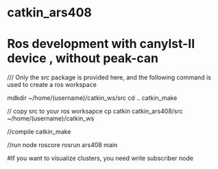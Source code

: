 # catkin_ars408
# Ros development with canylst-II device , without peak-can
/// Only the src package is provided here, and the following command is used to create a ros workspace


mdkdir ~/home/(username)/catkin_ws/src
cd ..
catkin_make

// copy src to your ros worksapce
cp catkin catkin_ars408/src ~/home/(username)/catkin_ws

//compile
catkin_make

//run node
roscore
rosrun ars408 main

#If you want to visualize clusters, you need write subscriber node 
